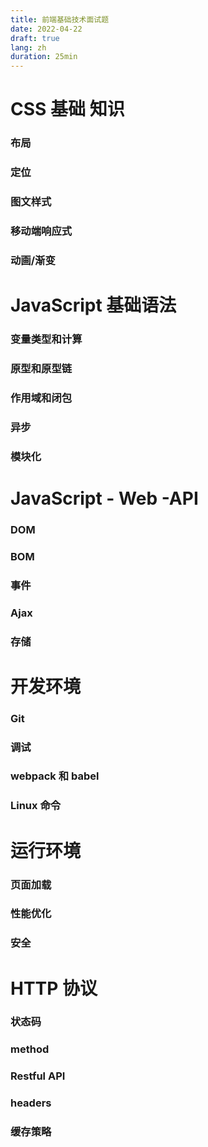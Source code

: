 ```yaml
---
title: 前端基础技术面试题
date: 2022-04-22
draft: true
lang: zh
duration: 25min
---
```


# CSS 基础 知识

### 布局

### 定位

### 图文样式

### 移动端响应式

### 动画/渐变

# JavaScript 基础语法

### 变量类型和计算

### 原型和原型链

### 作用域和闭包

### 异步

### 模块化

# JavaScript - Web -API

### DOM

### BOM

### 事件

### Ajax

### 存储

# 开发环境

### Git

### 调试

### webpack 和 babel

### Linux 命令

# 运行环境

### 页面加载

### 性能优化

### 安全

# HTTP 协议

### 状态码

### method

### Restful API

### headers

### 缓存策略
